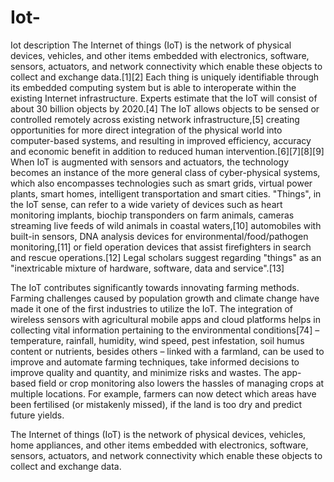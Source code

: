 # Iot-
Iot description
The Internet of things (IoT) is the network of physical devices, vehicles, and other items embedded with electronics, software, sensors, actuators, and network connectivity which enable these objects to collect and exchange data.[1][2] Each thing is uniquely identifiable through its embedded computing system but is able to interoperate within the existing Internet infrastructure. Experts estimate that the IoT will consist of about 30 billion objects by 2020.[4]
The IoT allows objects to be sensed or controlled remotely across existing network infrastructure,[5] creating opportunities for more direct integration of the physical world into computer-based systems, and resulting in improved efficiency, accuracy and economic benefit in addition to reduced human intervention.[6][7][8][9] When IoT is augmented with sensors and actuators, the technology becomes an instance of the more general class of cyber-physical systems, which also encompasses technologies such as smart grids, virtual power plants, smart homes, intelligent transportation and smart cities.
"Things", in the IoT sense, can refer to a wide variety of devices such as heart monitoring implants, biochip transponders on farm animals, cameras streaming live feeds of wild animals in coastal waters,[10] automobiles with built-in sensors, DNA analysis devices for environmental/food/pathogen monitoring,[11] or field operation devices that assist firefighters in search and rescue operations.[12] Legal scholars suggest regarding "things" as an "inextricable mixture of hardware, software, data and service".[13]

The IoT contributes significantly towards innovating farming methods. Farming challenges caused by population growth and climate change have made it one of the first industries to utilize the IoT. The integration of wireless sensors with agricultural mobile apps and cloud platforms helps in collecting vital information pertaining to the environmental conditions[74] – temperature, rainfall, humidity, wind speed, pest infestation, soil humus content or nutrients, besides others – linked with a farmland, can be used to improve and automate farming techniques, take informed decisions to improve quality and quantity, and minimize risks and wastes. The app-based field or crop monitoring also lowers the hassles of managing crops at multiple locations. For example, farmers can now detect which areas have been fertilised (or mistakenly missed), if the land is too dry and predict future yields.

The Internet of things (IoT) is the network of physical devices, vehicles, home appliances, and other items embedded with electronics, software, sensors, actuators, and network connectivity which enable these objects to collect and exchange data.

